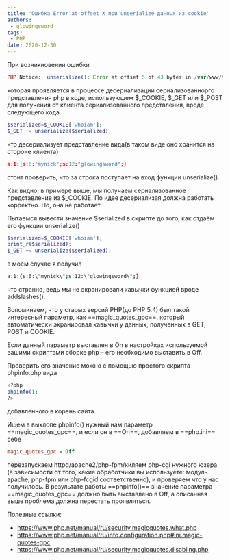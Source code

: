```yaml
---
title: 'Ошибка Error at offset X при unserialize данных из cookie'
authors: 
 - glowingsword
tags:
 - PHP
date: 2020-12-30
---
```


При возникновении ошибки 

```php
PHP Notice:  unserialize(): Error at offset 5 of 43 bytes in /var/www/test.php on line 7

```
которая проявляется в процессе десериализации сериализованнорго представления php в коде, использующем $_COOKIE, $_GET или $_POST для получения от клиента сериализованного предствления, вроде следующего кода

```php
$serialized=$_COOKIE['whoiam'];
$_GET += unserialize($serialized);
```

что десериализует представление вида(в таком виде оно хранится на стороне клиента)

```json
a:1:{s:6:"mynick";s:12:"glowingsword";}
```

стоит проверить, что за строка поступает на вход функции unserialize().

Как видно, в примере выше, мы получаем сериализованное представление из $_COOKIE. По идее десериализая должна работать корректно. Но, она не работает.

Пытаемся вывести значение $serialized в скрипте до того, как отдаём его функции unserialize()

```php
$serialized=$_COOKIE['whoiam'];
print_r($serialized);
$_GET += unserialize($serialized);
```

в моём случае я получил

```bash
a:1:{s:6:\"mynick\";s:12:\"glowingsword\";}
```

что странно, ведь мы не экранировали кавычки функцией вроде addslashes().

Вспоминаем, что у старых версий PHP(до PHP 5.4) был такой интересный параметр, как ==magic_quotes_gpc==, который автоматически экранировал кавычки у данных, полученных в GET, POST и COOKIE. 

Если данный параметр выставлен в On в настройках используемой вашими скриптами сборке php – его необходимо выставить в Off.

Проверить его значение можно с помощью простого скрипта phpinfo.php вида 

```bash
<?php 
phpinfo();
?>
```
добавленного в корень сайта. 

Ищем в выхлопе phpinfo() нужный нам параметр ==magic_quotes_gpc==, и если он в ==On==, добавляем в ==php.ini== себе 

```ini
magic_quotes_gpc = Off
```
перезапускаем httpd/apache2/php-fpm/киляем php-cgi нужного юзера (в зависимости от того, какие обработчики вы используете: модуль apache, php-fpm или php-fcgid соответственно), и проверяем что у нас получилось. В результате работы ==phpinfo()== значение параметра ==magic_quotes_gpc== должно быть выставлено в Off, а описанная выше проблема должна перестать проявляться.

Полезные ссылки:
* https://www.php.net/manual/ru/security.magicquotes.what.php
* https://www.php.net/manual/ru/info.configuration.php#ini.magic-quotes-gpc
* https://www.php.net/manual/ru/security.magicquotes.disabling.php


